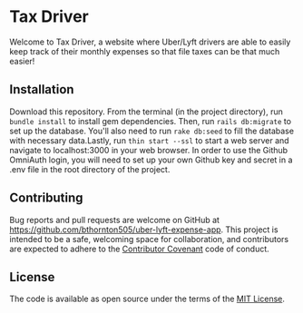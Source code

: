 # Tax Driver

Welcome to Tax Driver, a website where Uber/Lyft drivers are able to easily keep track of their monthly expenses so that file taxes can be that much easier!

## Installation

Download this repository. From the terminal (in the project directory), run ```bundle install``` to install gem dependencies. Then, run ```rails db:migrate``` to set up the database. You'll also need to run ```rake db:seed``` to fill the database with necessary data.Lastly, run ```thin start --ssl``` to start a web server and navigate to localhost:3000 in your web browser. In order to use the Github OmniAuth login, you will need to set up your own Github key and secret in a .env file in the root directory of the project.

## Contributing

Bug reports and pull requests are welcome on GitHub at https://github.com/bthornton505/uber-lyft-expense-app. This project is intended to be a safe, welcoming space for collaboration, and contributors are expected to adhere to the [Contributor Covenant](http://contributor-covenant.org) code of conduct.

## License

The code is available as open source under the terms of the [MIT License](https://opensource.org/licenses/MIT).
